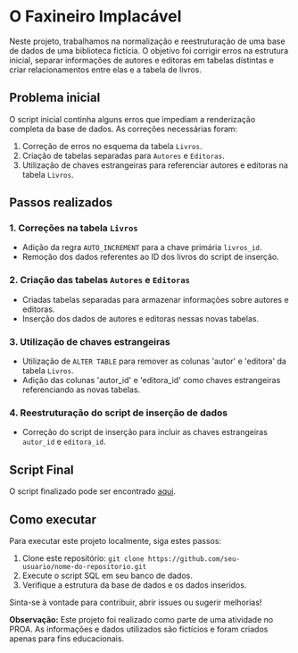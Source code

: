 # O Faxineiro Implacável

Neste projeto, trabalhamos na normalização e reestruturação de uma base de dados de uma biblioteca fictícia. O objetivo foi corrigir erros na estrutura inicial, separar informações de autores e editoras em tabelas distintas e criar relacionamentos entre elas e a tabela de livros.

## Problema inicial

O script inicial continha alguns erros que impediam a renderização completa da base de dados. As correções necessárias foram:

1. Correção de erros no esquema da tabela `Livros`.
2. Criação de tabelas separadas para `Autores` e `Editoras`.
3. Utilização de chaves estrangeiras para referenciar autores e editoras na tabela `Livros`.

## Passos realizados

### 1. Correções na tabela `Livros`
- Adição da regra `AUTO_INCREMENT` para a chave primária `livros_id`.
- Remoção dos dados referentes ao ID dos livros do script de inserção.

### 2. Criação das tabelas `Autores` e `Editoras`
- Criadas tabelas separadas para armazenar informações sobre autores e editoras.
- Inserção dos dados de autores e editoras nessas novas tabelas.

### 3. Utilização de chaves estrangeiras
- Utilização de `ALTER TABLE` para remover as colunas 'autor' e 'editora' da tabela `Livros`.
- Adição das colunas 'autor_id' e 'editora_id' como chaves estrangeiras referenciando as novas tabelas.

### 4. Reestruturação do script de inserção de dados
- Correção do script de inserção para incluir as chaves estrangeiras `autor_id` e `editora_id`.

## Script Final
O script finalizado pode ser encontrado [aqui](link_para_o_script).

## Como executar

Para executar este projeto localmente, siga estes passos:

1. Clone este repositório: `git clone https://github.com/seu-usuario/nome-do-repositorio.git`
2. Execute o script SQL em seu banco de dados.
3. Verifique a estrutura da base de dados e os dados inseridos.

Sinta-se à vontade para contribuir, abrir issues ou sugerir melhorias!

**Observação:** Este projeto foi realizado como parte de uma atividade no PROA. As informações e dados utilizados são fictícios e foram criados apenas para fins educacionais.

